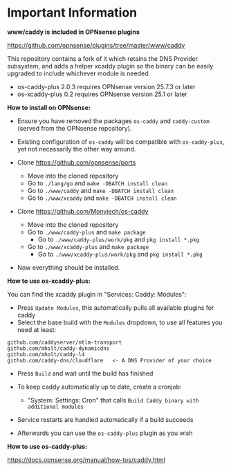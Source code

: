 # Important Information

**www/caddy is included in OPNsense plugins**

https://github.com/opnsense/plugins/tree/master/www/caddy

This repository contains a fork of it which retains the DNS Provider subsystem, and adds a helper xcaddy plugin so the binary can be easily upgraded to include
whichever module is needed.

- os-caddy-plus 2.0.3 requires OPNsense version 25.7.3 or later
- os-xcaddy-plus 0.2 requires OPNsense version 25.1 or later

**How to install on OPNsense:**

- Ensure you have removed the packages ``os-caddy`` and ``caddy-custom`` (served from the OPNsense repository).
- Existing configuration of ``os-caddy`` will be compatible with ``os-caddy-plus``, yet not necessarily the other way around.

- Clone https://github.com/opnsense/ports
  - Move into the cloned repository
  - Go to ``./lang/go`` and ``make -DBATCH install clean``
  - Go to ``./www/caddy`` and ``make -DBATCH install clean``
  - Go to ``./www/xcaddy`` and ``make -DBATCH install clean``
- Clone https://github.com/Monviech/os-caddy
  - Move into the cloned repository
  - Go to ``./www/caddy-plus`` and ``make package``
    -  Go to ``./www/caddy-plus/work/pkg`` and ``pkg install *.pkg``
  - Go to ``./www/xcaddy-plus`` and ``make package``
    -  Go to ``./www/xcaddy-plus/work/pkg`` and ``pkg install *.pkg``

- Now everything should be installed.

**How to use os-xcaddy-plus:**

You can find the xcaddy plugin in "Services: Caddy: Modules":

  -  Press ``Update Modules``, this automatically pulls all available plugins for caddy
  -  Select the base build with the ``Modules`` dropdown, to use all features you need at least:


    github.com/caddyserver/ntlm-transport 
    github.com/mholt/caddy-dynamicdns
    github.com/mholt/caddy-l4
    github.com/caddy-dns/cloudflare   <- A DNS Provider of your choice

   
  - Press ``Build`` and wait until the build has finished
  - To keep caddy automatically up to date, create a cronjob:

     - "System: Settings: Cron" that calls ``Build Caddy binary with additional modules``
  - Service restarts are handled automatically if a build succeeds
  - Afterwards you can use the ``os-caddy-plus`` plugin as you wish

**How to use os-caddy-plus:**

https://docs.opnsense.org/manual/how-tos/caddy.html
